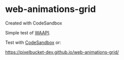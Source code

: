 # web-animations-grid
Created with CodeSandbox

Simple test of [WAAPI](https://developer.mozilla.org/en-US/docs/Web/API/Web_Animations_API/Web_Animations_API_Concepts).

Test with [CodeSandbox](https://codesandbox.io/s/test-web-animations-api-m9oym) or:

https://pixelbucket-dev.github.io/web-animations-grid/
